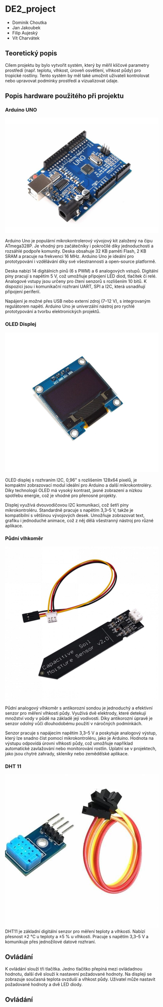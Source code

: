 # DE2_project
* Dominik Choutka
* Jan Jakoubek
* Filip Aujeský
* Vít Charvátek

## Teoretický popis
Cílem projektu by bylo vytvořit systém, který by měřil klíčové parametry prostředí (např. teplotu, vlhkost, úroveň osvětlení, vlhkost půdy) pro tropické rostliny. Tento systém by měl také umožnit uživateli kontrolovat nebo upravovat podmínky prostředí a vizualizovat údaje.


## Popis hardware použitého při projektu

### Arduino UNO


![arduino_uno](images/arduino_uno.jpg)

Arduino Uno je populární mikrokontrolerový vývojový kit založený na čipu ATmega328P. Je vhodný pro začátečníky i pokročilé díky jednoduchosti a rozsáhlé podpoře komunity. Deska obsahuje 32 KB paměti Flash, 2 KB SRAM a pracuje na frekvenci 16 MHz. Arduino Uno je ideální pro prototypování i vzdělávání díky své všestrannosti a open-source platformě.

Deska nabízí 14 digitálních pinů (6 s PWM) a 6 analogových vstupů. Digitální piny pracují s napětím 5 V, což umožňuje připojení LED diod, tlačítek či relé. Analogové vstupy jsou určeny pro čtení senzorů s rozlišením 10 bitů. K dispozici jsou i komunikační rozhraní UART, SPI a I2C, která usnadňují připojení periferií.

Napájení je možné přes USB nebo externí zdroj (7–12 V), s integrovaným regulátorem napětí. Arduino Uno je univerzální nástroj pro rychlé prototypování a tvorbu elektronických projektů.

### OLED Displej
![OLED](images/displej.png)

OLED displej s rozhraním I2C, 0,96" s rozlišením 128x64 pixelů, je kompaktní zobrazovací modul ideální pro Arduino a další mikrokontroléry. Díky technologii OLED má vysoký kontrast, jasné zobrazení a nízkou spotřebu energie, což je vhodné pro přenosné projekty.

Displej využívá dvouvodičovou I2C komunikaci, což šetří piny mikrokontroléru. Standardně pracuje s napětím 3,3–5 V, takže je kompatibilní s většinou vývojových desek. Umožňuje zobrazovat text, grafiku i jednoduché animace, což z něj dělá všestranný nástroj pro různé aplikace.

### Půdní vlhkoměr

![vlhkomer](images/pudni_vlhkomer.png)

Půdní analogový vlhkoměr s antikorozní sondou je jednoduchý a efektivní senzor pro měření vlhkosti půdy. Využívá dvě elektrody, které detekují množství vody v půdě na základě její vodivosti. Díky antikorozní úpravě je senzor odolný vůči dlouhodobému použití v náročných podmínkách.

Senzor pracuje s napájecím napětím 3,3–5 V a poskytuje analogový výstup, který lze snadno číst pomocí mikrokontroléru, jako je Arduino. Hodnota na výstupu odpovídá úrovni vlhkosti půdy, což umožňuje například automatické zavlažování nebo monitorování rostlin. Uplatní se v projektech, jako jsou chytré zahrady, skleníky nebo zemědělské aplikace.

### DHT 11

![dht](images/dht.png)
DHT11 je základní digitální senzor pro měření teploty a vlhkosti. Nabízí přesnost ±2 °C u teploty a ±5 % u vlhkosti. Pracuje s napětím 3,3–5 V a komunikuje přes jednožilové datové rozhraní.


## Ovládání
K ovládání slouží tři tlačítka. Jedno tlačítko přepíná mezi ovládadnou hodnotu, další dvě slouží k nastavení požadované hodnoty. Na displeji se zobrazuje současná teplota ovzduší a vlhkost půdy. Uživatel může nastavit požadované hodnoty a dvě LED diody.

## Ovládání
